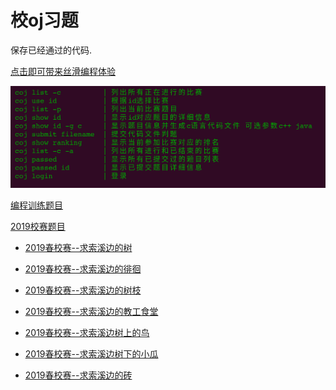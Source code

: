 # 校oj习题
保存已经通过的代码.

[点击即可带来丝滑编程体验](https://github.com/ctguggbond/ctguOj-cli)

![](oj.png)

[编程训练题目](problem)

[2019校赛题目](schoolTest)
- [2019春校赛--求索溪边的树](1523.2019春校赛--求索溪边的树.cpp)

- [2019春校赛--求索溪边的徘徊](1524.2019春校赛--求索溪边的徘徊.cpp)

- [2019春校赛--求索溪边的树枝](1526.2019春校赛--求索溪边的树枝.cpp)

- [2019春校赛--求索溪边的教工食堂](1527.2019春校赛--求索溪边的教工食堂.cpp)
            
- [2019春校赛--求索溪边树上的鸟](1528.2019春校赛--求索溪边树上的鸟.cpp)

- [2019春校赛--求索溪边树下的小瓜](1531.2019春校赛--求索溪边树下的小瓜.cpp)
                  
- [2019春校赛--求索溪边的砖](1532.2019春校赛--求索溪边的砖.cpp)
           
